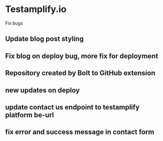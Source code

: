 # Testamplify.io

Fix bugs
## Update blog post styling
## Fix blog on deploy bug, more fix for deployment
## Repository created by Bolt to GitHub extension
## new updates on deploy
## update contact us endpoint to testamplify platform be-url
## fix error and success message in contact form

